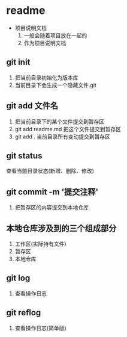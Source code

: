 # readme

+ 项目说明文档
  1. 一般会随着项目放在一起的
  2. 作为项目说明文档

## git init
1. 把当前目录初始化为版本库
2. 当前目录下会生成一个隐藏文件.git

## git add 文件名
1. 把当前目录下的某个文件提交到暂存区
2. git add readme.md 把这个文件提交到暂存区
3. git add . 当前目录所有变动提交到暂存区

## git status
查看当前目录状态(新增、删除、修改)

## git commit -m '提交注释'
1. 把暂存区的内容提交到本地仓库

## 本地仓库涉及到的三个组成部分
1. 工作区(实际持有文件)
2. 暂存区
3. 本地仓库

## git log
1. 查看操作日志

## git reflog
1. 查看操作日志(简单版)